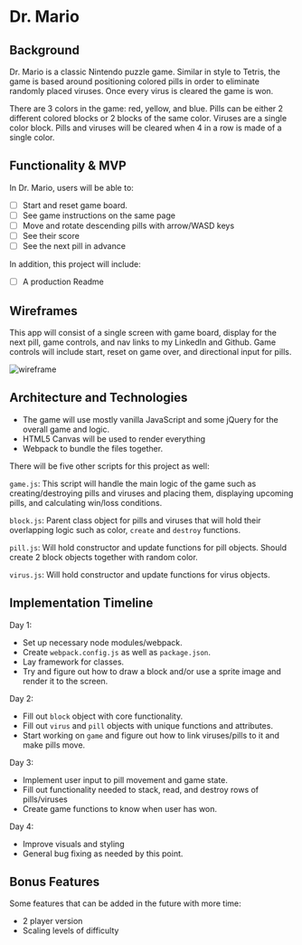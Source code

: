 # Dr. Mario

## Background

Dr. Mario is a classic Nintendo puzzle game. Similar in style to Tetris, the game is based around positioning colored pills in order to eliminate randomly placed viruses. Once every virus is cleared the game is won.

There are 3 colors in the game: red, yellow, and blue. Pills can be either 2 different colored blocks or 2 blocks of the same color. Viruses are a single color block. Pills and viruses will be cleared when 4 in a row is made of a single color.

## Functionality & MVP

In Dr. Mario, users will be able to:

- [ ] Start and reset game board.
- [ ] See game instructions on the same page
- [ ] Move and rotate descending pills with arrow/WASD keys
- [ ] See their score
- [ ] See the next pill in advance

In addition, this project will include:

- [ ] A production Readme

## Wireframes

This app will consist of a single screen with game board, display for the next pill, game controls, and nav links to my LinkedIn and Github. Game controls will include start, reset on game over, and directional input for pills.

![wireframe](docs/drmario.png)

## Architecture and Technologies
- The game will use mostly vanilla JavaScript and some jQuery for the overall game and logic.
- HTML5 Canvas will be used to render everything
- Webpack to bundle the files together.

There will be five other scripts for this project as well:

`game.js`: This script will handle the main logic of the game such as creating/destroying pills and viruses and placing them, displaying upcoming pills, and calculating win/loss conditions.

`block.js`: Parent class object for pills and viruses that will hold their overlapping logic such as color, `create` and `destroy` functions.

`pill.js`: Will hold constructor and update functions for pill objects. Should create 2 block objects together with random color.

`virus.js`: Will hold constructor and update functions for virus objects.

## Implementation Timeline

Day 1:
- Set up necessary node modules/webpack.
- Create `webpack.config.js` as well as `package.json`.
- Lay framework for classes.
- Try and figure out how to draw a block and/or use a sprite image and render it to the screen.

Day 2:
- Fill out `block` object with core functionality.
- Fill out `virus` and `pill` objects with unique functions and attributes.
- Start working on `game` and figure out how to link viruses/pills to it and make pills move.

Day 3:
- Implement user input to pill movement and game state.
- Fill out functionality needed to stack, read, and destroy rows of pills/viruses
- Create game functions to know when user has won.

Day 4:
- Improve visuals and styling
- General bug fixing as needed by this point.

## Bonus Features
Some features that can be added in the future with more time:
- 2 player version
- Scaling levels of difficulty
